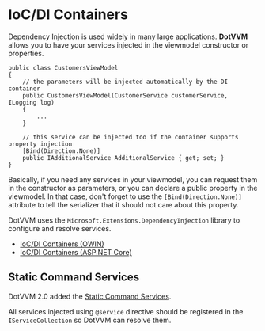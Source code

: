 # IoC/DI Containers

Dependency Injection is used widely in many large applications. **DotVVM** allows you to have your services injected in the viewmodel constructor or properties.

```CSHARP
public class CustomersViewModel 
{
    // the parameters will be injected automatically by the DI container
    public CustomersViewModel(CustomerService customerService, ILogging log) 
    {
        ...        
    }

    // this service can be injected too if the container supports property injection
    [Bind(Direction.None)]
    public IAdditionalService AdditionalService { get; set; }
}
```

Basically, if you need any services in your viewmodel, you can request them in the constructor as parameters, or you can declare a public property in the viewmodel. In that case, don't forget to use the `[Bind(Direction.None)]` attribute to tell the serializer that it should not care about this property.

DotVVM uses the `Microsoft.Extensions.DependencyInjection` library to configure and resolve services.

* [IoC/DI Containers (OWIN)](/docs/tutorials/advanced-ioc-di-container-owin/{branch})
* [IoC/DI Containers (ASP.NET Core)](/docs/tutorials/advanced-ioc-di-container-aspnetcore/{branch})

## Static Command Services

DotVVM 2.0 added the [Static Command Services](/docs/tutorials/basics-static-command-services/{branch}). 

All services injected using `@service` directive should be registered in the `IServiceCollection` so DotVVM can resolve them.